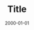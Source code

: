---
title: "Title"
creator: Author
layout: reading-notes
categories:
  - Book
date: 2000-01-01
rating: ★★★★★
published: false
---